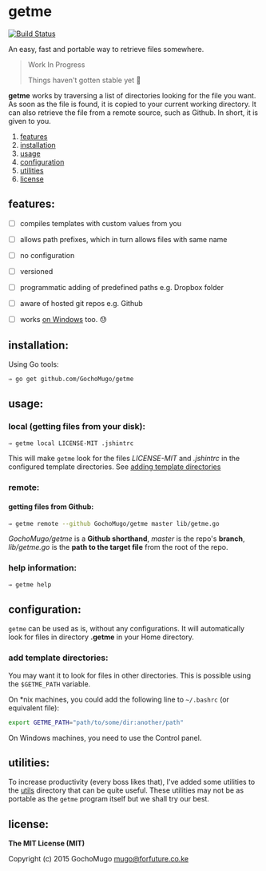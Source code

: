 
# getme

[![Build Status](https://travis-ci.org/GochoMugo/getme.svg)](https://travis-ci.org/GochoMugo/getme)

An easy, fast and portable way to retrieve files somewhere.

> Work In Progress
>
> Things haven't gotten stable yet :construction_worker:

**getme** works by traversing a list of directories looking for the file you want. As soon as the file is found, it is copied to your current working directory. It can also retrieve the file from a remote source, such as Github. In short, it is given to you.

1. [features](#features)
1. [installation](#installation)
1. [usage](#usage)
1. [configuration](#configuration)
1. [utilities](#utils)
1. [license](#license)


<a name=”features”></a>
## features:

* [ ] compiles templates with custom values from you
* [ ] allows path prefixes, which in turn allows files with same name
* [ ] no configuration
* [ ] versioned
* [ ] programmatic adding of predefined paths e.g. Dropbox folder
* [ ] aware of hosted git repos e.g. Github
* [ ] works [on Windows](#windows) too. :sweat:


<a name="installation"></a>
## installation:

Using Go tools:

```bash
⇒ go get github.com/GochoMugo/getme
```


<a name="usage"></a>
## usage:

### local (getting files from your disk):

```bash
⇒ getme local LICENSE-MIT .jshintrc
```

This will make `getme` look for the files *LICENSE-MIT* and *.jshintrc* in the configured template directories. See [adding template directories](#dir)

### remote:

#### getting files from Github:

```bash
⇒ getme remote --github GochoMugo/getme master lib/getme.go
```

*GochoMugo/getme* is a **Github shorthand**, *master* is the repo's **branch**, *lib/getme.go* is the **path to the target file** from the root of the repo.

### help information:

```bash
⇒ getme help
```


<a name="configuration"></a>
## configuration:

`getme` can be used as is, without any configurations. It will automatically look for files in directory **.getme** in your Home directory.

<a name="dir"></a>
### add template directories:

You may want it to look for files in other directories. This is possible using the `$GETME_PATH` variable.

On *nix machines, you could add the following line to `~/.bashrc` (or equivalent file):

```sh
export GETME_PATH="path/to/some/dir:another/path"
```

On Windows machines, you need to use the Control panel.


<a name="utils"></a>
## utilities:

To increase productivity (every boss likes that), I've added some utilities to the [utils](https://github.com/GochoMugo/getme/tree/master/utils) directory that can be quite useful. These utilities may not be as portable as the `getme` program itself but we shall try our best.


<a name="license"></a>
## license:

**The MIT License (MIT)**

Copyright (c) 2015 GochoMugo <mugo@forfuture.co.ke>

